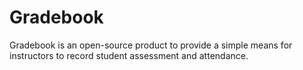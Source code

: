 # Gradebook

Gradebook is an open-source product to provide a simple means for instructors to record student assessment and attendance.
